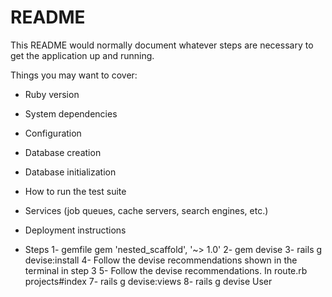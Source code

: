 # README

This README would normally document whatever steps are necessary to get the
application up and running.

Things you may want to cover:

* Ruby version

* System dependencies

* Configuration

* Database creation

* Database initialization

* How to run the test suite

* Services (job queues, cache servers, search engines, etc.)

* Deployment instructions

* Steps
1- gemfile gem 'nested_scaffold', '~> 1.0'
2- gem devise
3- rails g devise:install
4- Follow the devise recommendations shown in the terminal in step 3
5- Follow the devise recommendations. In route.rb   projects#index
7- rails g devise:views
8- rails g devise User
